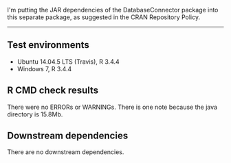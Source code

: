 I'm putting the JAR dependencies of the DatabaseConnector package into this separate package, as suggested in the CRAN Repository Policy.

---

## Test environments
* Ubuntu 14.04.5 LTS (Travis), R 3.4.4
* Windows 7, R 3.4.4

## R CMD check results

There were no ERRORs or WARNINGs. There is one note because the java directory is 15.8Mb.

## Downstream dependencies

There are no downstream dependencies.